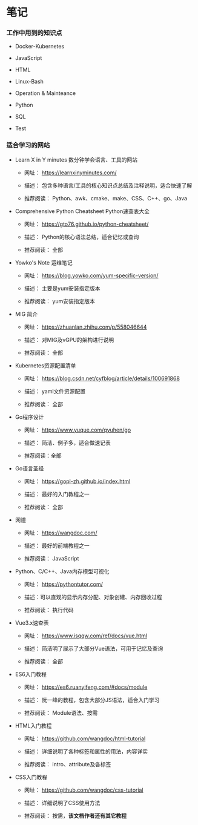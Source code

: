 # 笔记

### 工作中用到的知识点

- Docker-Kubernetes

- JavaScript

- HTML

- Linux-Bash

- Operation & Mainteance

- Python

- SQL

- Test

### 适合学习的网站

- Learn X in Y minutes         数分钟学会语言、工具的网站
  
  - 网址： https://learnxinyminutes.com/
  
  - 描述： 包含多种语言/工具的核心知识点总结及注释说明，适合快速了解
  
  - 推荐阅读： Python、awk、cmake、make、CSS、C++、go、Java

- Comprehensive Python Cheatsheet          Python速查表大全
  
  - 网址： https://gto76.github.io/python-cheatsheet/
  
  - 描述： Python的核心语法总结，适合记忆或查询
  
  - 推荐阅读： 全部

- Yowko's Note     运维笔记
  
  - 网址： https://blog.yowko.com/yum-specific-version/
  
  - 描述： 主要是yum安装指定版本
  
  - 推荐阅读： yum安装指定版本

- MIG 简介
  
  - 网址： https://zhuanlan.zhihu.com/p/558046644
  
  - 描述： 对MIG及vGPU的架构进行说明
  
  - 推荐阅读： 全部

- Kubernetes资源配置清单
  
  - 网址： https://blog.csdn.net/cyfblog/article/details/100691868
  
  - 描述： yaml文件资源配置
  
  - 推荐阅读： 全部

- Go程序设计
  
  - 网址： https://www.yuque.com/qyuhen/go
  
  - 描述： 简洁、例子多，适合做速记表
  
  - 推荐阅读：全部

- Go语言圣经
  
  - 网址： https://gopl-zh.github.io/index.html
  
  - 描述： 最好的入门教程之一
  
  - 推荐阅读： 全部

- 网道
  
  - 网址： https://wangdoc.com/
  
  - 描述： 最好的前端教程之一
  
  - 推荐阅读： JavaScript

- Python、C/C++、Java内存模型可视化
  
  - 网址： https://pythontutor.com/
  
  - 描述：可以直观的显示内存分配、对象创建、内存回收过程
  
  - 推荐阅读： 执行代码

- Vue3.x速查表
  
  - 网址： https://www.isqqw.com/ref/docs/vue.html
  
  - 描述： 简洁明了展示了大部分Vue语法，可用于记忆及查询
  
  - 推荐阅读： 全部

- ES6入门教程
  
  - 网址： https://es6.ruanyifeng.com/#docs/module
  
  - 描述： 阮一峰的教程，包含大部分JS语法，适合入门学习
  
  - 推荐阅读： Module语法、按需

- HTML入门教程
  
  - 网址： https://github.com/wangdoc/html-tutorial
  
  - 描述： 详细说明了各种标签和属性的用法，内容详实
  
  - 推荐阅读： intro、attribute及各标签

- CSS入门教程
  
  - 网址： https://github.com/wangdoc/css-tutorial
  
  - 描述： 详细说明了CSS使用方法
  
  - 推荐阅读： 按需，**该文档作者还有其它教程**
